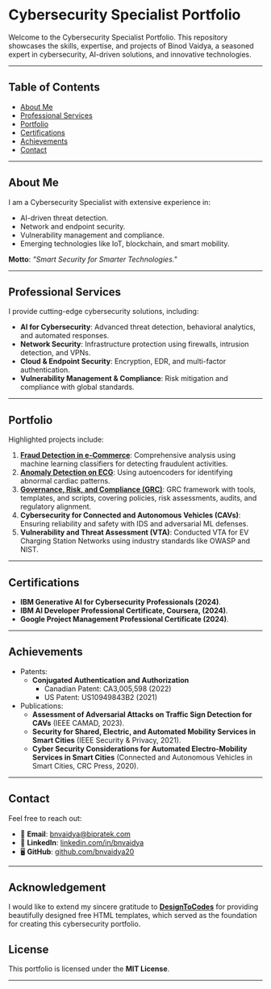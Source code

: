 # Cybersecurity Specialist Portfolio

Welcome to the Cybersecurity Specialist Portfolio. This repository showcases the skills, expertise, and projects of Binod Vaidya, a seasoned expert in cybersecurity, AI-driven solutions, and innovative technologies.

---

## Table of Contents
- [About Me](#about-me)
- [Professional Services](#professional-services)
- [Portfolio](#portfolio)
- [Certifications](#certifications)
- [Achievements](#achievements)
- [Contact](#contact)

---

## About Me
I am a Cybersecurity Specialist with extensive experience in:
- AI-driven threat detection.
- Network and endpoint security.
- Vulnerability management and compliance.
- Emerging technologies like IoT, blockchain, and smart mobility.

**Motto**: *"Smart Security for Smarter Technologies."*

---

## Professional Services
I provide cutting-edge cybersecurity solutions, including:
- **AI for Cybersecurity**: Advanced threat detection, behavioral analytics, and automated responses.
- **Network Security**: Infrastructure protection using firewalls, intrusion detection, and VPNs.
- **Cloud & Endpoint Security**: Encryption, EDR, and multi-factor authentication.
- **Vulnerability Management & Compliance**: Risk mitigation and compliance with global standards.

---

## Portfolio
Highlighted projects include:
1. **[Fraud Detection in e-Commerce](https://github.com/bnvaidya20/FraudDetection)**: Comprehensive analysis using machine learning classifiers for detecting fraudulent activities.
2. **[Anomaly Detection on ECG](https://github.com/bnvaidya20/AnomalyDetection_ECG)**: Using autoencoders for identifying abnormal cardiac patterns.
3. **[Governance, Risk, and Compliance (GRC)](https://github.com/bnvaidya20/GRC-Project)**: GRC framework with tools, templates, and scripts, covering policies, risk assessments, audits, and regulatory alignment.
4. **Cybersecurity for Connected and Autonomous Vehicles (CAVs)**: Ensuring reliability and safety with IDS and adversarial ML defenses.
5. **Vulnerability and Threat Assessment (VTA)**: Conducted VTA for EV Charging Station Networks using industry standards like OWASP and NIST.

---

## Certifications
- **IBM Generative AI for Cybersecurity Professionals (2024)**.
- **IBM AI Developer Professional Certificate, Coursera, (2024)**.
- **Google Project Management Professional Certificate (2024)**.

---

## Achievements
- Patents:
  - **Conjugated Authentication and Authorization**
    - Canadian Patent: CA3,005,598 (2022)
    - US Patent: US10949843B2 (2021)
- Publications:
  - **Assessment of Adversarial Attacks on Traffic Sign Detection for CAVs** (IEEE CAMAD, 2023).
  - **Security for Shared, Electric, and Automated Mobility Services in Smart Cities** (IEEE Security & Privacy, 2021).
  - **Cyber Security Considerations for Automated Electro-Mobility Services in Smart Cities** (Connected and Autonomous Vehicles in Smart Cities, CRC Press, 2020).

---

## Contact
Feel free to reach out:
- 📧 **Email**: [bnvaidya@bipratek.com](mailto:bnvaidya@bipratek.com)
- 💼 **LinkedIn**: [linkedin.com/in/bnvaidya](https://www.linkedin.com/in/bnvaidya)
- 🖥️ **GitHub**: [github.com/bnvaidya20](https://github.com/bnvaidya20)

---

## Acknowledgement
I would like to extend my sincere gratitude to **[DesignToCodes](https://www.designtocodes.com)** for providing beautifully designed free HTML templates, which served as the foundation for creating this cybersecurity portfolio.


## License
This portfolio is licensed under the **MIT License**.

---

